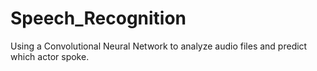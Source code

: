 # Speech_Recognition
Using a Convolutional Neural Network to analyze audio files and predict which actor spoke.
